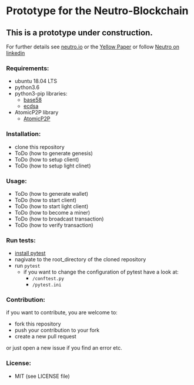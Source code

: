 
# Prototype for the Neutro-Blockchain

## This is a prototype under construction.

For further details see [neutro.io](https://neutro.io) or the [Yellow Paper](https://drive.google.com/file/d/1yTnTxtpwDA5HZrLMRjH_KkWkynrM9F80/edit) or follow [Neutro on linkedin](https://www.linkedin.com/company/neutro/)

### Requirements:
- ubuntu 18.04 LTS
- python3.6
- python3-pip libraries:
	- [base58](https://pypi.org/project/base58/)
	- [ecdsa](https://pypi.org/project/ecdsa/)
- AtomicP2P library
	- [AtomicP2P](https://pypi.org/project/AtomicP2P/)

### Installation:
- clone this repository
- ToDo (how to generate genesis)
- ToDo (how to setup client)
- ToDo (how to setup light clinet)

### Usage:
- ToDo (how to generate wallet)
- ToDo (how to start client)
- ToDo (how to start light client)
- ToDo (how to become a miner)
- ToDo (how to broadcast transaction)
- ToDo (how to verify transaction)


### Run tests:
- [install pytest](https://docs.pytest.org/en/latest/getting-started.html)
- nagivate to the root_directory of the cloned repository
- run `pytest`
	- if you want to change the configuration of pytest have a look at:
		- `/conftest.py`
		- `/pytest.ini`



### Contribution:
if you want to contribute, you are welcome to: 
- fork this repository
- push your contribution to your fork
- create a new pull request

or just open a new issue if you find an error etc.

### License:
- MIT (see LICENSE file)


